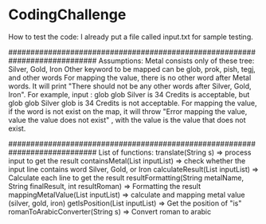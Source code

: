 # CodingChallenge
How to test the code:
I already put a file called input.txt for sample testing.

############################################################################
Assumptions:
Metal consists only of these tree: Silver, Gold, Iron
Other keyword to be mapped can be glob, prok, pish, tegj, and other words
For mapping the value, there is no other word after Metal words. It will print "There should not be any other words after Silver, Gold, Iron".
For example, input : glob glob Silver is 34 Credits is acceptable, but glob glob Silver glob is 34 Credits is not acceptable.
For mapping the value, if the word is not exist on the map, it will throw 
"Error mapping the value, value the value does not exist" , with the value is the value that does not exist.

############################################################################
List of functions:
translate(String s) ⇒ process input to get the result
containsMetal(List<String> inputList) ⇒ check whether the input line contains word Silver, Gold, or Iron
calculateResult(List<String> inputList) ⇒ Calculate each line to get the result
resultFormatting(String metalName, String finalResult, int resultRoman) ⇒ Formatting the result
mappingMetalValue(List<String> inputList) ⇒ calculate and mapping metal value (silver, gold, iron)
getIsPosition(List<String> inputList) ⇒ Get the position of "is"
romanToArabicConverter(String s) ⇒ Convert roman to arabic
